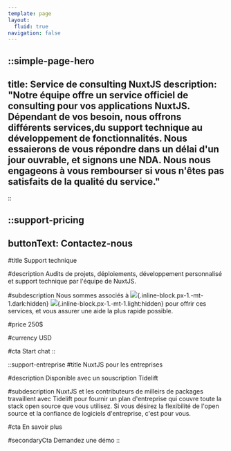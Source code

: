 ```yaml
---
template: page
layout:
  fluid: true
navigation: false
---
```


::simple-page-hero
---
title: Service de consulting NuxtJS
description: "Notre équipe offre un service officiel de consulting pour vos applications NuxtJS.
Dépendant de vos besoin, nous offrons différents services,du support technique au développement de fonctionnalités. Nous essaierons de vous répondre dans un délai d'un jour ouvrable, et signons une NDA. Nous nous engageons à vous rembourser si vous n'êtes pas satisfaits de la qualité du service."
---
::

::support-pricing
---
buttonText: Contactez-nous
---

#title
Support technique

#description
Audits de projets, déploiements, développement personnalisé et support technique par l'équipe de NuxtJS.

#subdescription
Nous sommes associés à ![](/img/support/light/otechie.svg){.inline-block.px-1.-mt-1.dark:hidden} ![](/img/support/dark/otechie.svg){.inline-block.px-1.-mt-1.light:hidden} pour offrir ces services, et vous assurer une aide la plus rapide possible.

#price
250$

#currency
USD

#cta
Start chat
::

::support-entreprise
#title
NuxtJS pour les entreprises

#description
Disponible avec un souscription Tidelift

#subdescription
NuxtJS et les contributeurs de milleirs de packages travaillent avec Tidelift pour fournir un plan d'entreprise qui couvre toute la stack open source que vous utilisez. Si vous désirez la flexibilité de l'open source et la confiance de logiciels d'entreprise, c'est pour vous.

#cta
En savoir plus

#secondaryCta
Demandez une démo
::
